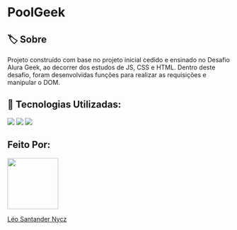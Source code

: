 <h1>PoolGeek</h1>

<h2>🏷️ Sobre</h2>
<p>Projeto construído com base no projeto inicial cedido e ensinado no Desafio Alura Geek, ao decorrer dos estudos de JS, CSS e HTML. Dentro deste desafio, foram desenvolvidas funções para realizar as requisições e manipular o DOM.</p>

## 🚀 Tecnologias Utilizadas:

<div>
  <img src="https://img.shields.io/badge/HTML-239120?style=for-the-badge&logo=html5&logoColor=white">
  <img src="https://img.shields.io/badge/CSS-239120?&style=for-the-badge&logo=css3&logoColor=white">
  <img src="https://img.shields.io/badge/JavaScript-F7DF1E?style=for-the-badge&logo=javascript&logoColor=black">
</div>

## Feito Por:

<div>
<a href="https://github.com/SantanderNycz">
<img loading="lazy" height="115em" width=115 src="https://i.scdn.co/image/ab6761610000e5eb8073189cf1150d84de4404da"/>
<p>Léo Santander Nycz</p>
  
</div>
